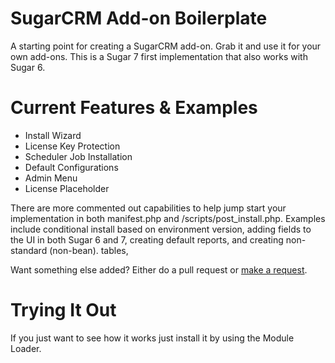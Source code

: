 # SugarCRM Add-on Boilerplate

A starting point for creating a SugarCRM add-on. Grab it and use it for your own add-ons. This is a Sugar 7 first implementation that also works with Sugar 6.

# Current Features & Examples

* Install Wizard
* License Key Protection
* Scheduler Job Installation
* Default Configurations
* Admin Menu
* License Placeholder

There are more commented out capabilities to help jump start your implementation in both manifest.php and /scripts/post_install.php. Examples include conditional install based on environment version, adding fields to the UI in both Sugar 6 and 7, creating default reports, and creating non-standard (non-bean). tables,

Want something else added? Either do a pull request or [make a request](https://github.com/eggsurplus/sugarcrm-addon-boilerplate/issues/new).

# Trying It Out

If you just want to see how it works just install it by using the Module Loader.
